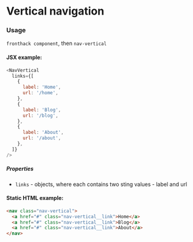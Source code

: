 # Vertical navigation

### Usage

`fronthack component`, then `nav-vertical`

#### JSX example:

```js
<NavVertical
  links={[
    {
      label: 'Home',
      url: '/home',
    },
    {
      label: 'Blog',
      url: '/blog',
    },
    {
      label: 'About',
      url: '/about',
    },
  ]}
/>
```

##### Properties

* `links` - objects, where each contains two sting values - label and url


#### Static HTML example:

```html
<nav class="nav-vertical">
  <a href="#" class="nav-vertical__link">Home</a>
  <a href="#" class="nav-vertical__link">Blog</a>
  <a href="#" class="nav-vertical__link">About</a>
</nav>
```